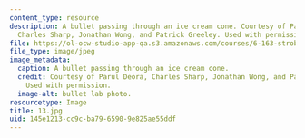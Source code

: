 ```yaml
---
content_type: resource
description: A bullet passing through an ice cream cone. Courtesy of Parul Deora,
  Charles Sharp, Jonathan Wong, and Patrick Greeley. Used with permission.
file: https://ol-ocw-studio-app-qa.s3.amazonaws.com/courses/6-163-strobe-project-laboratory-fall-2005/145e1213cc9cba7965909e825ae55ddf_13.jpg
file_type: image/jpeg
image_metadata:
  caption: A bullet passing through an ice cream cone.
  credit: Courtesy of Parul Deora, Charles Sharp, Jonathan Wong, and Patrick Greeley.
    Used with permission.
  image-alt: bullet lab photo.
resourcetype: Image
title: 13.jpg
uid: 145e1213-cc9c-ba79-6590-9e825ae55ddf
---
```


